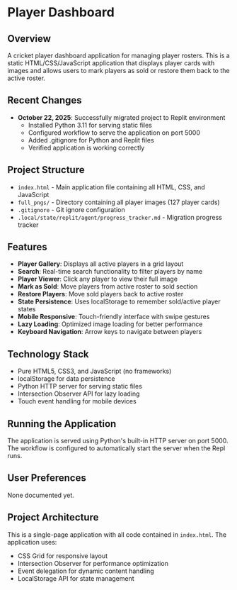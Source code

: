 # Player Dashboard

## Overview
A cricket player dashboard application for managing player rosters. This is a static HTML/CSS/JavaScript application that displays player cards with images and allows users to mark players as sold or restore them back to the active roster.

## Recent Changes
- **October 22, 2025**: Successfully migrated project to Replit environment
  - Installed Python 3.11 for serving static files
  - Configured workflow to serve the application on port 5000
  - Added .gitignore for Python and Replit files
  - Verified application is working correctly

## Project Structure
- `index.html` - Main application file containing all HTML, CSS, and JavaScript
- `full_pngs/` - Directory containing all player images (127 player cards)
- `.gitignore` - Git ignore configuration
- `.local/state/replit/agent/progress_tracker.md` - Migration progress tracker

## Features
- **Player Gallery**: Displays all active players in a grid layout
- **Search**: Real-time search functionality to filter players by name
- **Player Viewer**: Click any player to view their full image
- **Mark as Sold**: Move players from active roster to sold section
- **Restore Players**: Move sold players back to active roster
- **State Persistence**: Uses localStorage to remember sold/active player states
- **Mobile Responsive**: Touch-friendly interface with swipe gestures
- **Lazy Loading**: Optimized image loading for better performance
- **Keyboard Navigation**: Arrow keys to navigate between players

## Technology Stack
- Pure HTML5, CSS3, and JavaScript (no frameworks)
- localStorage for data persistence
- Python HTTP server for serving static files
- Intersection Observer API for lazy loading
- Touch event handling for mobile devices

## Running the Application
The application is served using Python's built-in HTTP server on port 5000. The workflow is configured to automatically start the server when the Repl runs.

## User Preferences
None documented yet.

## Project Architecture
This is a single-page application with all code contained in `index.html`. The application uses:
- CSS Grid for responsive layout
- Intersection Observer for performance optimization
- Event delegation for dynamic content handling
- LocalStorage API for state management
